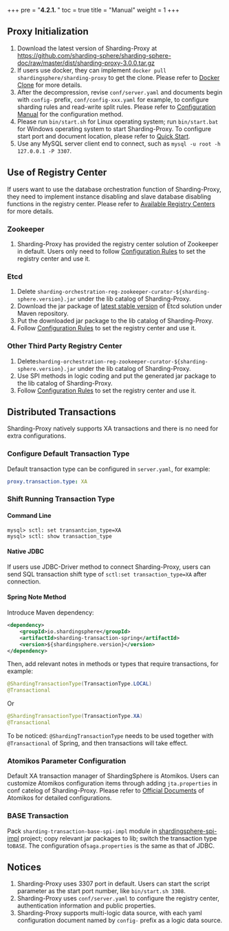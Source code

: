 +++
pre = "<b>4.2.1. </b>"
toc = true
title = "Manual"
weight = 1
+++

## Proxy Initialization

1. Download the latest version of Sharding-Proxy at <https://github.com/sharding-sphere/sharding-sphere-doc/raw/master/dist/sharding-proxy-3.0.0.tar.gz>
2. If users use docker, they can implement `docker pull shardingsphere/sharding-proxy` to get the clone. Please refer to [Docker Clone](/en/manual/sharding-proxy/docker/) for more details.
3. After the decompression, revise `conf/server.yaml` and documents begin with `config-` prefix, `conf/config-xxx.yaml` for example, to configure sharding rules and read-write split rules. Please refer to [Configuration Manual](/en/manual/sharding-proxy/configuration/) for the configuration method.
4. Please run `bin/start.sh` for Linux operating system; run `bin/start.bat` for Windows operating system to start Sharding-Proxy. To configure start port and document location, please refer to [Quick Start](/en/quick-start/sharding-proxy-quick-start/).
5. Use any MySQL server client end to connect, such as `mysql -u root -h 127.0.0.1 -P 3307`.

## Use of Registry Center

If users want to use the database orchestration function of Sharding-Proxy, they need to implement instance disabling and slave database disabling functions in the registry center. Please refer to [Available Registry Centers](/en/features/orchestration/supported-registry-repo/) for more details.

### Zookeeper

1. Sharding-Proxy has provided the registry center solution of Zookeeper in default. Users only need to follow [Configuration Rules](/en/manual/sharding-proxy/configuration/) to set the registry center and use it.

### Etcd

1. Delete `sharding-orchestration-reg-zookeeper-curator-${sharding-sphere.version}.jar` under the lib catalog of Sharding-Proxy.
2. Download the jar package of [latest stable version](http://central.maven.org/maven2/io/shardingsphere/sharding-orchestration-reg-etcd/) of Etcd solution under Maven repository.
3. Put the downloaded jar package to the lib catalog of Sharding-Proxy.
4. Follow [Configuration Rules](/en/manual/sharding-proxy/configuration/) to set the registry center and use it.

### Other Third Party Registry Center

1. Delete`sharding-orchestration-reg-zookeeper-curator-${sharding-sphere.version}.jar` under the lib catalog of Sharding-Proxy.
2. Use SPI methods in logic coding and put the generated jar package to the lib catalog of Sharding-Proxy.
3. Follow [Configuration Rules](/en/manual/sharding-proxy/configuration/) to set the registry center and use it.

## Distributed Transactions

Sharding-Proxy natively supports XA transactions and there is no need for extra configurations.

### Configure Default Transaction Type

Default transaction type can be configured in `server.yaml`, for example:

```yaml
proxy.transaction.type: XA
```

### Shift Running Transaction Type

#### Command Line

```shell
mysql> sctl: set transantcion_type=XA
mysql> sctl: show transaction_type
```

#### Native JDBC

If users use JDBC-Driver method to connect Sharding-Proxy, users can send SQL transaction shift type of `sctl:set transaction_type=XA` after connection.

#### Spring Note Method

Introduce Maven dependency:

```xml
<dependency>
    <groupId>io.shardingsphere</groupId>
    <artifactId>sharding-transaction-spring</artifactId>
    <version>${shardingsphere.version}</version>
</dependency>
```

Then, add relevant notes in methods or types that require transactions, for example:

```java
@ShardingTransactionType(TransactionType.LOCAL)
@Transactional
```

Or

```java
@ShardingTransactionType(TransactionType.XA)
@Transactional
```

To be noticed: `@ShardingTransactionType` needs to be used together with `@Transactional` of Spring, and then transactions will take effect.

### Atomikos Parameter Configuration

Default XA transaction manager of ShardingSphere is Atomikos. Users can customize Atomikos configuration items through adding `jta.properties` in conf catelog of Sharding-Proxy. Please refer to [Official Documents](https://www.atomikos.com/Documentation/JtaProperties) of Atomikos for detailed configurations.

### BASE Transaction

Pack `sharding-transaction-base-spi-impl` module in [shardingsphere-spi-impl](en/shardingsphere-spi-impl) project; copy relevant jar packages to lib; switch the transaction type to`BASE`. The configuration of`saga.properties` is the same as that of JDBC.

## Notices

1. Sharding-Proxy uses 3307 port in default. Users can start the script parameter as the start port number, like `bin/start.sh 3308`.
2. Sharding-Proxy uses `conf/server.yaml` to configure the registry center, authentication information and public properties.
3. Sharding-Proxy supports multi-logic data source, with each yaml configuration document named by `config-` prefix as a logic data source.